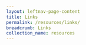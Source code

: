 ```yaml
---
layout: leftnav-page-content
title: Links
permalink: /resources/links/
breadcrumb: Links
collection_name: resources
---
```

